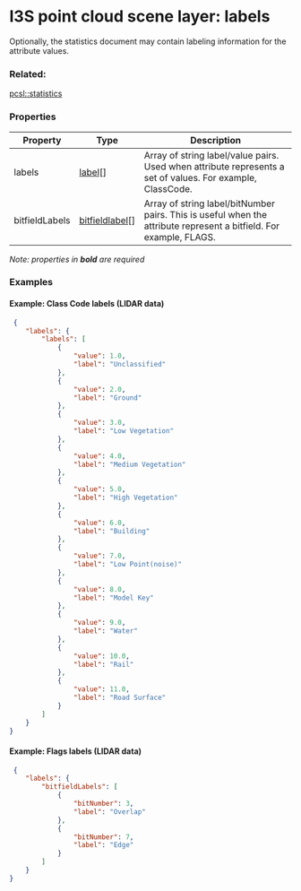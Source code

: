 # I3S point cloud scene layer: labels

Optionally, the statistics document may contain labeling information for the attribute values.

### Related:

[pcsl::statistics](statistics.pcsl.md)
### Properties

| Property | Type | Description |
| --- | --- | --- |
| labels | [label](label.pcsl.md)[] | Array of string label/value pairs. Used when attribute represents a set of values. For example, ClassCode. |
| bitfieldLabels | [bitfieldlabel](bitfieldlabel.pcsl.md)[] | Array of string label/bitNumber pairs. This is useful when the attribute represent a bitfield. For example, FLAGS. |

*Note: properties in **bold** are required*

### Examples 

#### Example: Class Code labels (LIDAR data) 

```json
 {
    "labels": {
        "labels": [
            {
                "value": 1.0,
                "label": "Unclassified"
            },
            {
                "value": 2.0,
                "label": "Ground"
            },
            {
                "value": 3.0,
                "label": "Low Vegetation"
            },
            {
                "value": 4.0,
                "label": "Medium Vegetation"
            },
            {
                "value": 5.0,
                "label": "High Vegetation"
            },
            {
                "value": 6.0,
                "label": "Building"
            },
            {
                "value": 7.0,
                "label": "Low Point(noise)"
            },
            {
                "value": 8.0,
                "label": "Model Key"
            },
            {
                "value": 9.0,
                "label": "Water"
            },
            {
                "value": 10.0,
                "label": "Rail"
            },
            {
                "value": 11.0,
                "label": "Road Surface"
            }
        ]
    }
} 
```

#### Example: Flags labels (LIDAR data) 

```json
 {
    "labels": {
        "bitfieldLabels": [
            {
                "bitNumber": 3,
                "label": "Overlap"
            },
            {
                "bitNumber": 7,
                "label": "Edge"
            }
        ]
    }
} 
```

